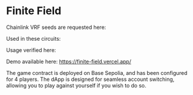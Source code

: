 # Finite Field

Chainlink VRF seeds are requested here:

Used in these circuits:

Usage verified here:

Demo available here:
https://finite-field.vercel.app/

The game contract is deployed on Base Sepolia, and has been configured for 4 players.  The dApp is designed for seamless account switching, allowing you to play against yourself if you wish to do so.
